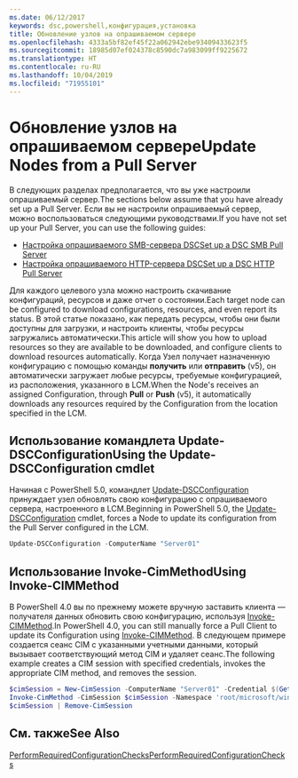 ```yaml
---
ms.date: 06/12/2017
keywords: dsc,powershell,конфигурация,установка
title: Обновление узлов на опрашиваемом сервере
ms.openlocfilehash: 4333a5bf82ef45f22a062942ebe93409433623f5
ms.sourcegitcommit: 18985d07ef024378c8590dc7a983099ff9225672
ms.translationtype: HT
ms.contentlocale: ru-RU
ms.lasthandoff: 10/04/2019
ms.locfileid: "71955101"
---
```

# <a name="update-nodes-from-a-pull-server"></a><span data-ttu-id="c9a1d-103">Обновление узлов на опрашиваемом сервере</span><span class="sxs-lookup"><span data-stu-id="c9a1d-103">Update Nodes from a Pull Server</span></span>

<span data-ttu-id="c9a1d-104">В следующих разделах предполагается, что вы уже настроили опрашиваемый сервер.</span><span class="sxs-lookup"><span data-stu-id="c9a1d-104">The sections below assume that you have already set up a Pull Server.</span></span> <span data-ttu-id="c9a1d-105">Если вы не настроили опрашиваемый сервер, можно воспользоваться следующими руководствами.</span><span class="sxs-lookup"><span data-stu-id="c9a1d-105">If you have not set up your Pull Server, you can use the following guides:</span></span>

- [<span data-ttu-id="c9a1d-106">Настройка опрашиваемого SMB-сервера DSC</span><span class="sxs-lookup"><span data-stu-id="c9a1d-106">Set up a DSC SMB Pull Server</span></span>](pullServerSmb.md)
- [<span data-ttu-id="c9a1d-107">Настройка опрашиваемого HTTP-сервера DSC</span><span class="sxs-lookup"><span data-stu-id="c9a1d-107">Set up a DSC HTTP Pull Server</span></span>](pullServer.md)

<span data-ttu-id="c9a1d-108">Для каждого целевого узла можно настроить скачивание конфигураций, ресурсов и даже отчет о состоянии.</span><span class="sxs-lookup"><span data-stu-id="c9a1d-108">Each target node can be configured to download configurations, resources, and even report its status.</span></span> <span data-ttu-id="c9a1d-109">В этой статье показано, как передать ресурсы, чтобы они были доступны для загрузки, и настроить клиенты, чтобы ресурсы загружались автоматически.</span><span class="sxs-lookup"><span data-stu-id="c9a1d-109">This article will show you how to upload resources so they are available to be downloaded, and configure clients to download resources automatically.</span></span> <span data-ttu-id="c9a1d-110">Когда Узел получает назначенную конфигурацию с помощью команды **получить** или **отправить** (v5), он автоматически загружает любые ресурсы, требуемые конфигурацией, из расположения, указанного в LCM.</span><span class="sxs-lookup"><span data-stu-id="c9a1d-110">When the Node's receives an assigned Configuration, through **Pull** or **Push** (v5), it automatically downloads any resources required by the Configuration from the location specified in the LCM.</span></span>

## <a name="using-the-update-dscconfiguration-cmdlet"></a><span data-ttu-id="c9a1d-111">Использование командлета Update-DSCConfiguration</span><span class="sxs-lookup"><span data-stu-id="c9a1d-111">Using the Update-DSCConfiguration cmdlet</span></span>

<span data-ttu-id="c9a1d-112">Начиная с PowerShell 5.0, командлет [Update-DSCConfiguration](/powershell/module/psdesiredstateconfiguration/update-dscconfiguration) принуждает узел обновлять свою конфигурацию с опрашиваемого сервера, настроенного в LCM.</span><span class="sxs-lookup"><span data-stu-id="c9a1d-112">Beginning in PowerShell 5.0, the [Update-DSCConfiguration](/powershell/module/psdesiredstateconfiguration/update-dscconfiguration) cmdlet, forces a Node to update its configuration from the Pull Server configured in the LCM.</span></span>

```powershell
Update-DSCConfiguration -ComputerName "Server01"
```

## <a name="using-invoke-cimmethod"></a><span data-ttu-id="c9a1d-113">Использование Invoke-CimMethod</span><span class="sxs-lookup"><span data-stu-id="c9a1d-113">Using Invoke-CIMMethod</span></span>

<span data-ttu-id="c9a1d-114">В PowerShell 4.0 вы по прежнему можете вручную заставить клиента — получателя данных обновить свою конфигурацию, используя [Invoke-CIMMethod](/powershell/module/cimcmdlets/invoke-cimmethod).</span><span class="sxs-lookup"><span data-stu-id="c9a1d-114">In PowerShell 4.0, you can still manually force a Pull Client to update its Configuration using [Invoke-CIMMethod](/powershell/module/cimcmdlets/invoke-cimmethod).</span></span> <span data-ttu-id="c9a1d-115">В следующем примере создается сеанс CIM с указанными учетными данными, который вызывает соответствующий метод CIM и удаляет сеанс.</span><span class="sxs-lookup"><span data-stu-id="c9a1d-115">The following example creates a CIM session with specified credentials, invokes the appropriate CIM method, and removes the session.</span></span>

```powershell
$cimSession = New-CimSession -ComputerName "Server01" -Credential $(Get-Credential)
Invoke-CimMethod -CimSession $cimSession -Namespace 'root/microsoft/windows/desiredstateconfiguration' -Class 'MSFT_DscLocalConfigurationManager' -MethodName 'PerformRequiredConfigurationChecks' -Arguments @{ 'Flags' = [uint32]1 } -Verbose
$cimSession | Remove-CimSession
```

## <a name="see-also"></a><span data-ttu-id="c9a1d-116">См. также</span><span class="sxs-lookup"><span data-stu-id="c9a1d-116">See Also</span></span>

[<span data-ttu-id="c9a1d-117">PerformRequiredConfigurationChecks</span><span class="sxs-lookup"><span data-stu-id="c9a1d-117">PerformRequiredConfigurationChecks</span></span>](/powershell/dsc/msft-dsclocalconfigurationmanager-performrequiredconfigurationchecks)
